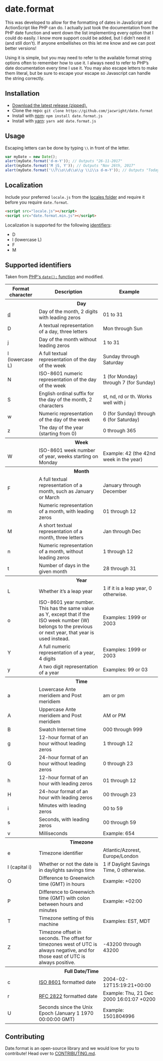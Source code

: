 # date.format

This was developed to allow for the formatting of dates in JavaScript and ActionScript like PHP can do. I actually just took the documentation from the PHP date function and went down the list implementing every option that I could do easily. I know more support could be added, but I didn’t need it (and still don’t). If anyone embellishes on this let me know and we can post better versions!

Using it is simple, but you may need to refer to the available format string options often to remember how to use it. I always need to refer to PHP’s date documentation every time I use it. You may also escape letters to make them literal, but be sure to escape your escape so Javascript can handle the string correctly.

## Installation

- [Download the latest release (zipped).](https://github.com/jacwright/date.format/archive/master.zip)
- Clone the repo: `git clone https://github.com/jacwright/date.format`
- Install with [npm](https://www.npmjs.com): `npm install date.format.js`
- Install with [yarn](https://yarnpkg.com): `yarn add date.format.js`

## Usage
Escaping letters can be done by typing `\\` in front of the letter.

```javascript
var myDate = new Date();
alert(myDate.format('d-m-Y')); // Outputs "26-11-2017"
alert(myDate.format('M jS, Y')); // Outputs "Nov 26th, 2017"
alert(myDate.format('\\T\\o\\d\\a\\y \\i\\s d-m-Y')); // Outputs "Today is 26-11-2017"
```

## Localization

Include your preferred `locale.js` from the [locales folder](https://github.com/jacwright/date.format/tree/master/locales) and require it before you require `date.format`.
```html
<script src="locale.js"></script>
<script src="date.format.min.js"></script>
```

Localization is supported for the following [identifiers](https://github.com/jacwright/date.format#supported-identifiers):
- D
- l (lowercase L)
- F
- M

## Supported identifiers

Taken from [PHP's `date();` function](http://php.net/manual/en/function.date.php) and modified.

<table>
  <thead>
    <tr>
      <th>Format character</th>
      <th>Description</th>
      <th>Example</th>
    </tr>
  </thead>
  <tbody>
    <tr>
      <th colspan="3">Day</th>
    </tr>
    <tr>
      <td><a href="#d" aria-hidden="true" class="anchor" id="d">d</a></td>
      <td>Day of the month, 2 digits with leading zeros</td>
      <td>01 to 31</td>
    </tr>
    <tr id="D">
      <td>D</td>
      <td>A textual representation of a day, three letters</td>
      <td>Mon through Sun</td>
    </tr>
    <tr id="j">
      <td>j</td>
      <td>Day of the month without leading zeros</td>
      <td>1 to 31</td>
    </tr>
    <tr id="l">
      <td>l (lowercase L)</td>
      <td>A full textual representation of the day of the week</td>
      <td>Sunday through Saturday</td>
    </tr>
    <tr id="N">
      <td>N</td>
      <td>ISO-8601 numeric representation of the day of the week</td>
      <td>1 (for Monday) through 7 (for Sunday)</td>
    </tr>
    <tr id="S">
      <td>S</td>
      <td>English ordinal suffix for the day of the month, 2 characters</td>
      <td>st, nd, rd or th. Works well with j</td>
    </tr>
    <tr id="w">
      <td>w</td>
      <td>Numeric representation of the day of the week</td>
      <td>0 (for Sunday) through 6 (for Saturday)</td>
    </tr>
    <tr id="z">
      <td>z</td>
      <td>The day of the year (starting from 0)</td>
      <td>0 through 365</td>
    </tr>
    <tr>
      <th colspan="3">Week</th>
    </tr>
    <tr id="W">
      <td>W</td>
      <td>ISO-8601 week number of year, weeks starting on Monday</td>
      <td>Example: 42 (the 42nd week in the year)</td>
    </tr>
    <tr>
      <th colspan="3">Month</th>
    </tr>
    <tr id="F">
      <td>F</td>
      <td>A full textual representation of a month, such as January or March</td>
      <td>January through December</td>
    </tr>
    <tr id="m">
      <td>m</td>
      <td>Numeric representation of a month, with leading zeros</td>
      <td>01 through 12</td>
    </tr>
    <tr id="M">
      <td>M</td>
      <td>A short textual representation of a month, three letters</td>
      <td>Jan through Dec</td>
    </tr>
    <tr id="n">
      <td>n</td>
      <td>Numeric representation of a month, without leading zeros</td>
      <td>1 through 12</td>
    </tr>
    <tr id="t">
      <td>t</td>
      <td>Number of days in the given month</td>
      <td>28 through 31</td>
    </tr>
    <tr>
      <th colspan="3">Year</th>
    </tr>
    <tr id="L">
      <td>L</td>
      <td>Whether it’s a leap year</td>
      <td>1 if it is a leap year, 0 otherwise.</td>
    </tr>
    <tr id="o">
      <td>o</td>
      <td>ISO-8601 year number. This has the same value as Y, except that if the ISO week number (W) belongs to the previous or next year, that year is used instead.</td>
      <td>Examples: 1999 or 2003</td>
    </tr>
    <tr id="Y">
      <td>Y</td>
      <td>A full numeric representation of a year, 4 digits</td>
      <td>Examples: 1999 or 2003</td>
    </tr>
    <tr id="y">
      <td>y</td>
      <td>A two digit representation of a year</td>
      <td>Examples: 99 or 03</td>
    </tr>
    <tr>
      <th colspan="3">Time</th>
    </tr>
    <tr id="a">
      <td>a</td>
      <td>Lowercase Ante meridiem and Post meridiem</td>
      <td>am or pm</td>
    </tr>
    <tr id="A">
      <td>A</td>
      <td>Uppercase Ante meridiem and Post meridiem</td>
      <td>AM or PM</td>
    </tr>
    <tr id="B">
      <td>B</td>
      <td>Swatch Internet time</td>
      <td>000 through 999</td>
    </tr>
    <tr id="g">
      <td>g</td>
      <td>12-hour format of an hour without leading zeros</td>
      <td>1 through 12</td>
    </tr>
    <tr id="G">
      <td>G</td>
      <td>24-hour format of an hour without leading zeros</td>
      <td>0 through 23</td>
    </tr>
    <tr id="h">
      <td>h</td>
      <td>12-hour format of an hour with leading zeros</td>
      <td>01 through 12</td>
    </tr>
    <tr id="H">
      <td>H</td>
      <td>24-hour format of an hour with leading zeros</td>
      <td>00 through 23</td>
    </tr>
    <tr id="i">
      <td>i</td>
      <td>Minutes with leading zeros</td>
      <td>00 to 59</td>
    </tr>
    <tr id="s">
      <td>s</td>
      <td>Seconds, with leading zeros</td>
      <td>00 through 59</td>
    </tr>
	<tr id="v">
      <td>v</td>
	  <td>Milliseconds</td>
	  <td>Example: 654</td>
	</tr>
    <tr>
      <th colspan="3">Timezone</th>
    </tr>
    <tr id="e">
      <td>e</td>
      <td>Timezone identifier</td>
      <td>Atlantic/Azorest, Europe/London</td>
    </tr>
    <tr id="I">
      <td>I (capital i)</td>
      <td>Whether or not the date is in daylights savings time</td>
      <td>1 if Daylight Savings Time, 0 otherwise.</td>
    </tr>
    <tr id="O">
      <td>O</td>
      <td>Difference to Greenwich time (GMT) in hours</td>
      <td>Example: +0200</td>
    </tr>
    <tr id="P">
      <td>P</td>
      <td>Difference to Greenwich time (GMT) with colon between hours and minutes</td>
      <td>Example: +02:00</td>
    </tr>
    <tr id="T">
      <td>T</td>
      <td>Timezone setting of this machine</td>
      <td>Examples: EST, MDT</td>
    </tr>
    <tr id="Z">
      <td>Z</td>
      <td>Timezone offset in seconds. The offset for timezones west of UTC is always negative, and for those east of UTC is always positive.</td>
      <td>-43200 through 43200</td>
    </tr>
    <tr>
      <th colspan="3">Full Date/Time</th>
    </tr>
    <tr id="c">
      <td>c</td>
      <td><a href="https://www.iso.org/iso-8601-date-and-time-format.html" target="_blank">ISO 8601</a> formatted date</td>
      <td>2004-02-12T15:19:21+00:00</td>
    </tr>
    <tr id="r">
      <td>r</td>
      <td><a href="https://www.ietf.org/rfc/rfc2822.txt" target="_blank">RFC 2822</a> formatted date</td>
      <td>Example: Thu, 21 Dec 2000 16:01:07 +0200</td>
    </tr>
    <tr id="U">
      <td>U</td>
      <td>Seconds since the Unix Epoch (January 1 1970 00:00:00 GMT)</td>
      <td>Example: 1501804996</td>
    </tr>
  </tbody>
</table>

## Contributing

Date.format is an open-source library and we would love for you to contribute! Head over to [CONTRIBUTING.md](https://github.com/jacwright/date.format/blob/master/CONTRIBUTING.md).
